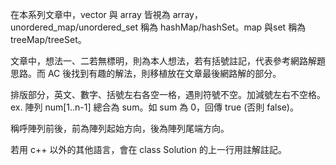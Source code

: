 在本系列文章中，vector 與 array 皆視為 array，unordered_map/unordered_set 稱為 hashMap/hashSet。map 與set 稱為 treeMap/treeSet。

文章中，想法一、二若無標明，則為本人想法，若有括號註記，代表參考網路解題思路。而 AC 後找到有趣的解法，則移植放在文章最後網路解的部分。

排版部分，英文、數字、括號左右各空一格，遇則符號不空。加減號左右不空格。
ex. 陣列 num[1..n-1] 總合為 sum。如 sum 為 0，回傳 true (否則 false)。

稱呼陣列前後，前為陣列起始方向，後為陣列尾端方向。

若用 c++ 以外的其他語言，會在 class Solution 的上一行用註解註記。